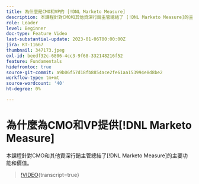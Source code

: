 ```yaml
---
title: 為什麼是CMO和VP的 [!DNL Marketo Measure]
description: 本課程針對CMO和其他資深行銷主管總結了 [!DNL Marketo Measure]的主要功能和價值。
role: Leader
level: Beginner
doc-type: Feature Video
last-substantial-update: 2023-01-06T00:00:00Z
jira: KT-11667
thumbnail: 347173.jpeg
exl-id: beedf32c-6806-4cc3-9f68-332148216f52
feature: Fundamentals
hidefromtoc: true
source-git-commit: a9b06f57d18fb8854ace2fe61aa153994e8d8be2
workflow-type: tm+mt
source-wordcount: '40'
ht-degree: 0%

---
```


# 為什麼為CMO和VP提供[!DNL Marketo Measure]

本課程針對CMO和其他資深行銷主管總結了[!DNL Marketo Measure]的主要功能和價值。

>[!VIDEO](https://video.tv.adobe.com/v/347173/?learn=on){transcript=true}
